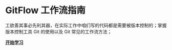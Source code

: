 # GitFlow 工作流指南

工欲善其事必先利其器，在实际工作中咱们写的代码都是需要被版本控制的；掌握版本控制工具 Git 的使用以及 Git 常见的工作流方法；

[**开始学习**](/gitflow/)